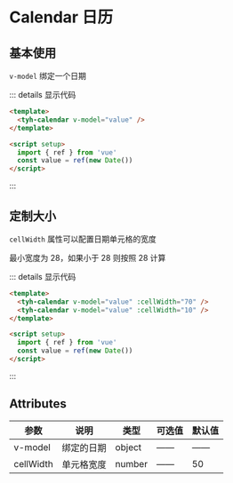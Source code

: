 # Calendar 日历

## 基本使用

`v-model` 绑定一个日期

<tyh-calendar v-model="value" />

::: details 显示代码

```html
<template>
  <tyh-calendar v-model="value" />
</template>

<script setup>
  import { ref } from 'vue'
  const value = ref(new Date())
</script>
```

:::

## 定制大小

`cellWidth` 属性可以配置日期单元格的宽度

最小宽度为 28，如果小于 28 则按照 28 计算

<tyh-calendar v-model="value" :cellWidth="70" />
<tyh-calendar v-model="value" :cellWidth="10" />

::: details 显示代码

```html
<template>
  <tyh-calendar v-model="value" :cellWidth="70" />
  <tyh-calendar v-model="value" :cellWidth="10" />
</template>

<script setup>
  import { ref } from 'vue'
  const value = ref(new Date())
</script>
```

:::

## Attributes

| 参数      | 说明       | 类型   | 可选值 | 默认值 |
| --------- | ---------- | ------ | ------ | ------ |
| v-model   | 绑定的日期 | object | ——     | ——     |
| cellWidth | 单元格宽度 | number | ——     | 50     |

<script setup>
  import { ref } from 'vue'
  const value = ref(new Date())
</script>
